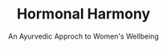 ---
layout: product-courses
title: Hormonal Harmony
subtitle: An Ayurvedic Approch to Women's Wellbeing
description_html: >-
    Immerse yourself in an empowering journey of Ayurvedic wisdom tailored specifically for women's wellbeing. Explore natural approaches to harmonize hormones, cultivate balance, and nurture holistic wellness. Gain insights into Ayurvedic principles, lifestyle practices, nutrition, herbal remedies, and self-care rituals to support hormonal harmony to elevate your overall health.
price: $395
type: course
featured_image: /uploads/ayurveda-blog-8.jpg
features:
  - heading: 12+ video lessons
    description: Each lesson, approximately 45 minutes in length, delves deep into Ayurvedic approaches for women's wellbeing. Enjoy the convenience of viewing lessons at your own pace and in the comfort of your home. Experience a transformative journey as a new lesson is released weekly in the Member's Only Area.
  - heading: 50+ Recipes
    description: Available in PDF format, you can effortlessly print or view them on any device. Enjoy the convenience of both US and metric systems, with quick and easy preparation instructions and accompanying grocery lists. 
  - heading: Practical Assignments
    description: Dive into real-world applications and exercises, empowering you to integrate Ayurvedic principles effectively into your daily life. Immerse yourself in transformative experiences that will deepen your understanding and foster lasting results for hormonal balance and overall well-being.
  - heading: Weekly PDF Guides
    description: These beautiful workbooks accompany each lesson, enabling you to immerse yourself fully in the teachings without the need to take extensive notes. With interactive prompts and exercises, you can apply what you learn in real-time as you watch the recordings.
  - heading: Weekly Live Q&A
    description: Ayurveda acknowledges the uniqueness of each individual, and we're committed to addressing your specific concerns. Our Ayurvedic Doctor and teacher will be readily available to answer your personalized questions, ensuring you receive the support you need on your journey to hormonal balance. Watch the Q&A at your convenience in the Member's Only Area.
  - heading: Member's Only Area
    description: Access all weekly lessons, enriching PDF guides, and insightful Q&A recordings, carefully curated to support your learning journey. Enjoy the flexibility of revisiting the content at your convenience, as the Member's Only Area remains accessible for six months after the course concludes.
curriculum: 
 - title: Introduction to Ayurveda and Hormonal Health
   description: Explore key principles, uncover the intricate interplay between Ayurveda and hormones, and gain insights into fostering balance and well-being. This enlightening lesson sets the stage for your transformative exploration of hormonal harmony and holistic wellness.
 - title: Understanding the Female Endocrine System
   description: Unravel the intricacies of the female endocrine system in this enlightening lesson. Delve into the vital role it plays in hormonal health, and deepen your understanding of its impact on overall well-being. Gain valuable insights that will empower you to nurture hormonal balance and vitality through Ayurvedic practices and wisdom.
 - title: Ayurvedic Principles for Balancing Hormones
   description: Embark on an enlightening exploration of Ayurvedic principles tailored to balance hormones. Discover time-tested practices and remedies that align with your unique constitution. Empower yourself with personalized insights to promote hormonal harmony and embrace holistic well-being. Unleash the transformative potential of Ayurveda as you navigate the path to balance and vitality.
 - title: Recap & Integration, Developing a Personalized Hormonal Balance Plan
   description: Integrate the wealth of knowledge gained throughout the course in this transformative lesson. Craft a personalized hormonal balance plan, drawing from Ayurvedic principles and practical insights. Empower yourself with a tailored approach to nurture harmonious hormonal well-being and embrace a radiant, balanced life.
slug: hormonal-harmony
---